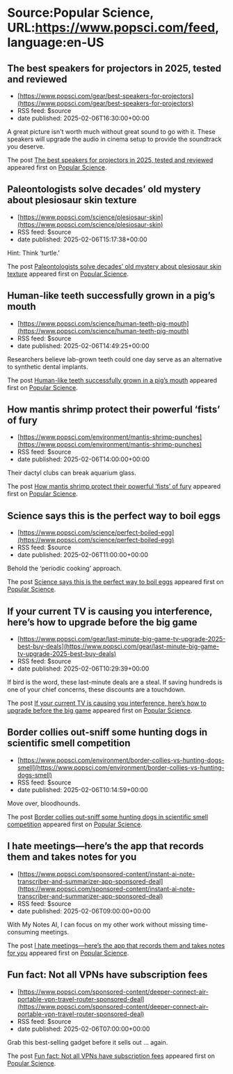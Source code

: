 # Source:Popular Science, URL:https://www.popsci.com/feed, language:en-US

## The best speakers for projectors in 2025, tested and reviewed
 - [https://www.popsci.com/gear/best-speakers-for-projectors](https://www.popsci.com/gear/best-speakers-for-projectors)
 - RSS feed: $source
 - date published: 2025-02-06T16:30:00+00:00

<p>A great picture isn't worth much without great sound to go with it. These speakers will upgrade the audio in cinema setup to provide the soundtrack you deserve.</p>
<p>The post <a href="https://www.popsci.com/gear/best-speakers-for-projectors/">The best speakers for projectors in 2025, tested and reviewed</a> appeared first on <a href="https://www.popsci.com">Popular Science</a>.</p>

## Paleontologists solve decades’ old mystery about plesiosaur skin texture
 - [https://www.popsci.com/science/plesiosaur-skin](https://www.popsci.com/science/plesiosaur-skin)
 - RSS feed: $source
 - date published: 2025-02-06T15:17:38+00:00

<p>Hint: Think ‘turtle.’</p>
<p>The post <a href="https://www.popsci.com/science/plesiosaur-skin/">Paleontologists solve decades’ old mystery about plesiosaur skin texture</a> appeared first on <a href="https://www.popsci.com">Popular Science</a>.</p>

## Human-like teeth successfully grown in a pig’s mouth
 - [https://www.popsci.com/science/human-teeth-pig-mouth](https://www.popsci.com/science/human-teeth-pig-mouth)
 - RSS feed: $source
 - date published: 2025-02-06T14:49:25+00:00

<p>Researchers believe lab-grown teeth could one day serve as an alternative to synthetic dental implants.</p>
<p>The post <a href="https://www.popsci.com/science/human-teeth-pig-mouth/">Human-like teeth successfully grown in a pig’s mouth</a> appeared first on <a href="https://www.popsci.com">Popular Science</a>.</p>

## How mantis shrimp protect their powerful ‘fists’ of fury
 - [https://www.popsci.com/environment/mantis-shrimp-punches](https://www.popsci.com/environment/mantis-shrimp-punches)
 - RSS feed: $source
 - date published: 2025-02-06T14:00:00+00:00

<p>Their dactyl clubs can break aquarium glass.</p>
<p>The post <a href="https://www.popsci.com/environment/mantis-shrimp-punches/">How mantis shrimp protect their powerful ‘fists’ of fury</a> appeared first on <a href="https://www.popsci.com">Popular Science</a>.</p>

## Science says this is the perfect way to boil eggs
 - [https://www.popsci.com/science/perfect-boiled-egg](https://www.popsci.com/science/perfect-boiled-egg)
 - RSS feed: $source
 - date published: 2025-02-06T11:00:00+00:00

<p>Behold the ‘periodic cooking’ approach.</p>
<p>The post <a href="https://www.popsci.com/science/perfect-boiled-egg/">Science says this is the perfect way to boil eggs</a> appeared first on <a href="https://www.popsci.com">Popular Science</a>.</p>

## If your current TV is causing you interference, here’s how to upgrade before the big game
 - [https://www.popsci.com/gear/last-minute-big-game-tv-upgrade-2025-best-buy-deals](https://www.popsci.com/gear/last-minute-big-game-tv-upgrade-2025-best-buy-deals)
 - RSS feed: $source
 - date published: 2025-02-06T10:29:39+00:00

<p>If bird is the word, these last-minute deals are a steal. If saving hundreds is one of your chief concerns, these discounts are a touchdown.</p>
<p>The post <a href="https://www.popsci.com/gear/last-minute-big-game-tv-upgrade-2025-best-buy-deals/">If your current TV is causing you interference, here&#8217;s how to upgrade before the big game</a> appeared first on <a href="https://www.popsci.com">Popular Science</a>.</p>

## Border collies out-sniff some hunting dogs in scientific smell competition
 - [https://www.popsci.com/environment/border-collies-vs-hunting-dogs-smell](https://www.popsci.com/environment/border-collies-vs-hunting-dogs-smell)
 - RSS feed: $source
 - date published: 2025-02-06T10:14:59+00:00

<p>Move over, bloodhounds.</p>
<p>The post <a href="https://www.popsci.com/environment/border-collies-vs-hunting-dogs-smell/">Border collies out-sniff some hunting dogs in scientific smell competition</a> appeared first on <a href="https://www.popsci.com">Popular Science</a>.</p>

## I hate meetings—here’s the app that records them and takes notes for you
 - [https://www.popsci.com/sponsored-content/instant-ai-note-transcriber-and-summarizer-app-sponsored-deal](https://www.popsci.com/sponsored-content/instant-ai-note-transcriber-and-summarizer-app-sponsored-deal)
 - RSS feed: $source
 - date published: 2025-02-06T09:00:00+00:00

<p>With My Notes AI, I can focus on my other work without missing time-consuming meetings.</p>
<p>The post <a href="https://www.popsci.com/sponsored-content/instant-ai-note-transcriber-and-summarizer-app-sponsored-deal/">I hate meetings—here&#8217;s the app that records them and takes notes for you</a> appeared first on <a href="https://www.popsci.com">Popular Science</a>.</p>

## Fun fact: Not all VPNs have subscription fees
 - [https://www.popsci.com/sponsored-content/deeper-connect-air-portable-vpn-travel-router-sponsored-deal](https://www.popsci.com/sponsored-content/deeper-connect-air-portable-vpn-travel-router-sponsored-deal)
 - RSS feed: $source
 - date published: 2025-02-06T07:00:00+00:00

<p>Grab this best-selling gadget before it sells out … again.</p>
<p>The post <a href="https://www.popsci.com/sponsored-content/deeper-connect-air-portable-vpn-travel-router-sponsored-deal/">Fun fact: Not all VPNs have subscription fees</a> appeared first on <a href="https://www.popsci.com">Popular Science</a>.</p>

